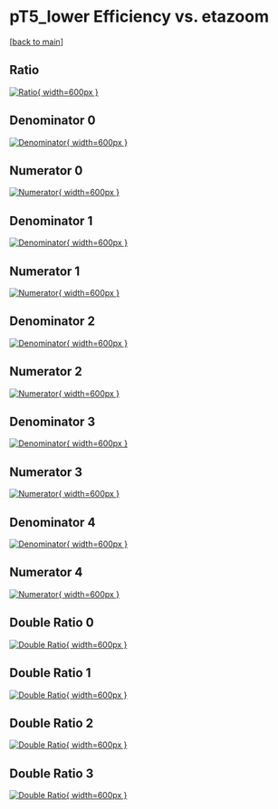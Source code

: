 # pT5_lower Efficiency vs. etazoom

[[back to main](./)]



## Ratio

[![Ratio](../mtv/var/pT5_lower_xtr_211_0_eff_etazoom.png){ width=600px }](../mtv/var/pT5_lower_xtr_211_0_eff_etazoom.pdf)

## Denominator 0

[![Denominator](../mtv/den/pT5_lower_xtr_211_0_eff_etazoom_den0.png){ width=600px }](../mtv/den/pT5_lower_xtr_211_0_eff_etazoom_den0.pdf)

## Numerator 0

[![Numerator](../mtv/num/pT5_lower_xtr_211_0_eff_etazoom_num0.png){ width=600px }](../mtv/num/pT5_lower_xtr_211_0_eff_etazoom_num0.pdf)

## Denominator 1

[![Denominator](../mtv/den/pT5_lower_xtr_211_0_eff_etazoom_den1.png){ width=600px }](../mtv/den/pT5_lower_xtr_211_0_eff_etazoom_den1.pdf)

## Numerator 1

[![Numerator](../mtv/num/pT5_lower_xtr_211_0_eff_etazoom_num1.png){ width=600px }](../mtv/num/pT5_lower_xtr_211_0_eff_etazoom_num1.pdf)

## Denominator 2

[![Denominator](../mtv/den/pT5_lower_xtr_211_0_eff_etazoom_den2.png){ width=600px }](../mtv/den/pT5_lower_xtr_211_0_eff_etazoom_den2.pdf)

## Numerator 2

[![Numerator](../mtv/num/pT5_lower_xtr_211_0_eff_etazoom_num2.png){ width=600px }](../mtv/num/pT5_lower_xtr_211_0_eff_etazoom_num2.pdf)

## Denominator 3

[![Denominator](../mtv/den/pT5_lower_xtr_211_0_eff_etazoom_den3.png){ width=600px }](../mtv/den/pT5_lower_xtr_211_0_eff_etazoom_den3.pdf)

## Numerator 3

[![Numerator](../mtv/num/pT5_lower_xtr_211_0_eff_etazoom_num3.png){ width=600px }](../mtv/num/pT5_lower_xtr_211_0_eff_etazoom_num3.pdf)

## Denominator 4

[![Denominator](../mtv/den/pT5_lower_xtr_211_0_eff_etazoom_den4.png){ width=600px }](../mtv/den/pT5_lower_xtr_211_0_eff_etazoom_den4.pdf)

## Numerator 4

[![Numerator](../mtv/num/pT5_lower_xtr_211_0_eff_etazoom_num4.png){ width=600px }](../mtv/num/pT5_lower_xtr_211_0_eff_etazoom_num4.pdf)

## Double Ratio 0

[![Double Ratio](../mtv/ratio/pT5_lower_xtr_211_0_eff_etazoom_ratio0.png){ width=600px }](../mtv/ratio/pT5_lower_xtr_211_0_eff_etazoom_ratio0.pdf)

## Double Ratio 1

[![Double Ratio](../mtv/ratio/pT5_lower_xtr_211_0_eff_etazoom_ratio1.png){ width=600px }](../mtv/ratio/pT5_lower_xtr_211_0_eff_etazoom_ratio1.pdf)

## Double Ratio 2

[![Double Ratio](../mtv/ratio/pT5_lower_xtr_211_0_eff_etazoom_ratio2.png){ width=600px }](../mtv/ratio/pT5_lower_xtr_211_0_eff_etazoom_ratio2.pdf)

## Double Ratio 3

[![Double Ratio](../mtv/ratio/pT5_lower_xtr_211_0_eff_etazoom_ratio3.png){ width=600px }](../mtv/ratio/pT5_lower_xtr_211_0_eff_etazoom_ratio3.pdf)

